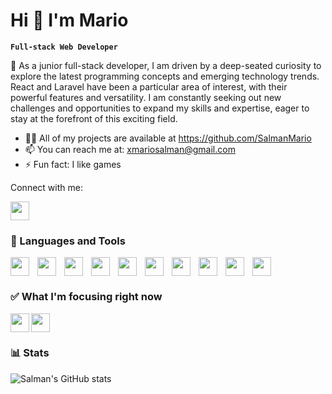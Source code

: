 # Hi 👋 I'm Mario

**`Full-stack Web Developer`**

🐻 As a junior full-stack developer, I am driven by
a deep-seated curiosity to explore the latest
programming concepts and emerging
technology trends. React and Laravel have been a particular
area of interest, with their powerful features and
versatility. I am constantly seeking out new
challenges and opportunities to expand my
skills and expertise, eager to stay at the
forefront of this exciting field.

- 👨‍💻 All of my projects are available at https://github.com/SalmanMario
- 📫 You can reach me at: xmariosalman@gmail.com
- ⚡ Fun fact: I like games

Connect with me:

[<img width="30px" src="https://cdn.jsdelivr.net/gh/devicons/devicon/icons/linkedin/linkedin-original.svg" />
](https://www.linkedin.com/in/mario-salman/)

### 💼 Languages and Tools

<img align="left" width="30px" style="padding-right:10px" src="https://cdn.jsdelivr.net/gh/devicons/devicon/icons/html5/html5-original.svg" />
<img align="left" width="30px" style="padding-right:10px" src="https://cdn.jsdelivr.net/gh/devicons/devicon/icons/css3/css3-original.svg" />
<img align="left" width="30px" style="padding-right:10px" src="https://cdn.jsdelivr.net/gh/devicons/devicon/icons/javascript/javascript-original.svg" />
<img align="left" width="30px" style="padding-right:10px" src="https://cdn.jsdelivr.net/gh/devicons/devicon@latest/icons/php/php-original.svg" />
<img align="left" width="30px" style="padding-right:10px" src="https://cdn.jsdelivr.net/gh/devicons/devicon@latest/icons/mysql/mysql-original-wordmark.svg" />
<img align="left" width="30px" style="padding-right:10px" src="https://cdn.jsdelivr.net/gh/devicons/devicon/icons/react/react-original.svg" />
<img align="left" width="30px" style="padding-right:10px" src="https://cdn.jsdelivr.net/gh/devicons/devicon@latest/icons/vuejs/vuejs-original.svg" />
<img align="left" width="30px" style="padding-right:10px" src="https://cdn.jsdelivr.net/gh/devicons/devicon/icons/bootstrap/bootstrap-original.svg" />
<img align="left" width="30px" style="padding-right:10px" src="https://cdn.jsdelivr.net/gh/devicons/devicon/icons/materialui/materialui-original.svg" />
<img width="30px" style="padding-right:10px" src="https://cdn.jsdelivr.net/gh/devicons/devicon/icons/github/github-original.svg" />

### ✅ What I'm focusing right now

<img align="left" width="30px" src="https://cdn.jsdelivr.net/gh/devicons/devicon/icons/typescript/typescript-original.svg" />
<img width="30px" src="https://cdn.jsdelivr.net/gh/devicons/devicon/icons/react/react-original-wordmark.svg" />


### 📊 Stats

![Salman's GitHub stats](https://github-readme-stats.vercel.app/api?username=salmanmario&show_icons=true&theme=tokyonight)
